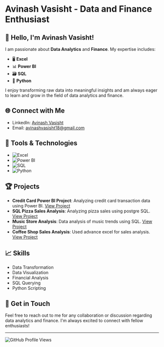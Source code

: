 # Avinash Vasisht - Data and Finance Enthusiast

<!--![Data Analytics](https://media.giphy.com/media/xT9IgzoKnwFNmISR8I/giphy.gif)  
![Finance](https://media.giphy.com/media/3ohhwfsW66s7d8aPhS/giphy.gif)-->

## 👋 Hello, I'm Avinash Vasisht!
I am passionate about **Data Analytics** and **Finance**. My expertise includes:

- 🖥️ **Excel**
- 📊 **Power BI**
- 🗃️ **SQL**
- 🐍 **Python**

I enjoy transforming raw data into meaningful insights and am always eager to learn and grow in the field of data analytics and finance.

## 🌐 Connect with Me
- LinkedIn: [Avinash Vasisht](https://www.linkedin.com/in/avinashvasisht)
- Email: [avinashvasisht18@gmail.com](mailto:avinashvasisht18@gmail.com)

## 🔧 Tools & Technologies
- ![Excel](https://img.icons8.com/color/48/000000/microsoft-excel-2019.png)
- ![Power BI](https://img.icons8.com/color/48/000000/power-bi.png)
- ![SQL](https://img.icons8.com/color/48/000000/sql.png)
- ![Python](https://img.icons8.com/color/48/000000/python.png)

## 🏆 Projects
- **Credit Card Power BI Project**: Analyzing credit card transaction data using Power BI. [View Project](https://github.com/avinashvasishtgmail/Credit_card_powerbi_project)
- **SQL Pizza Sales Analysis**: Analyzing pizza sales using postgre SQL. [View Project](https://github.com/avinashvasishtgmail/SQL_pizza_sales_analysis)
- **Music Store Analysis**: Data analysis of music trends using SQL. [View Project](https://github.com/avinashvasishtgmail/Music_store_analysis)
- **Coffee Shop Sales Analysis**: Used advance excel for sales analysis. [View Project](https://github.com/avinashvasishtgmail/Coffee_shop_sales_analysis)  

## 📈 Skills
- Data Transformation
- Data Visualization
- Financial Analysis
- SQL Querying
- Python Scripting

## 📩 Get in Touch
Feel free to reach out to me for any collaboration or discussion regarding data analytics and finance. I'm always excited to connect with fellow enthusiasts!

---

![GitHub Profile Views](https://komarev.com/ghpvc/?username=avinashvasisht)



